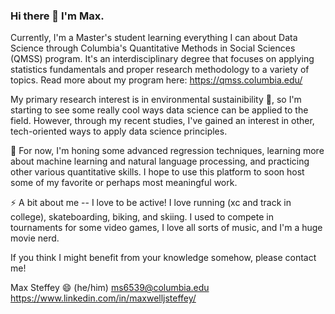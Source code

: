 ### Hi there 👋 I'm Max. 

Currently, I'm a Master's student learning everything I can about Data Science through Columbia's Quantitative Methods in Social Sciences (QMSS) program. It's an interdisciplinary degree that focuses on applying statistics fundamentals and proper research methodology to a variety of topics. Read more about my program here: https://qmss.columbia.edu/

My primary research interest is in environmental sustainibility 🌱, so I'm starting to see some really cool ways data science can be applied to the field. However, through my recent studies, I've gained an interest in other, tech-oriented ways to apply data science principles. 

💬 For now, I'm honing some advanced regression techniques, learning more about machine learning and natural language processing, and practicing other various quantitative skills. I hope to use this platform to soon host some of my favorite or perhaps most meaningful work.

⚡ A bit about me -- I love to be active! I love running (xc and track in college), skateboarding, biking, and skiing. I used to compete in tournaments for some video games, I love all sorts of music, and I'm a huge movie nerd.

If you think I might benefit from your knowledge somehow, please contact me!

Max Steffey 😄 (he/him)
ms6539@columbia.edu
https://www.linkedin.com/in/maxwelljsteffey/

<!--
**st3ffey/st3ffey** is a ✨ _special_ ✨ repository because its `README.md` (this file) appears on your GitHub profile.

Here are some ideas to get you started:

- 🔭 I’m currently working on ...
- 🌱 I’m currently learning ...
- 👯 I’m looking to collaborate on ...
- 🤔 I’m looking for help with ...
- 💬 Ask me about ...
- 📫 How to reach me: ...
- 😄 Pronouns: ...
- ⚡ Fun fact: ...

